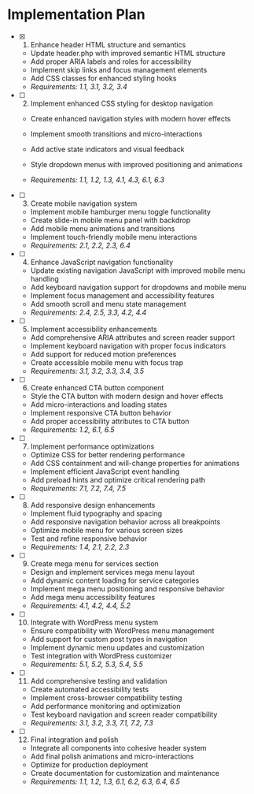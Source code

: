 # Implementation Plan

- [x] 1. Enhance header HTML structure and semantics


  - Update header.php with improved semantic HTML structure
  - Add proper ARIA labels and roles for accessibility
  - Implement skip links and focus management elements
  - Add CSS classes for enhanced styling hooks
  - _Requirements: 1.1, 3.1, 3.2, 3.4_



- [ ] 2. Implement enhanced CSS styling for desktop navigation
  - Create enhanced navigation styles with modern hover effects
  - Implement smooth transitions and micro-interactions
  - Add active state indicators and visual feedback

  - Style dropdown menus with improved positioning and animations
  - _Requirements: 1.1, 1.2, 1.3, 4.1, 4.3, 6.1, 6.3_

- [ ] 3. Create mobile navigation system
  - Implement mobile hamburger menu toggle functionality
  - Create slide-in mobile menu panel with backdrop
  - Add mobile menu animations and transitions
  - Implement touch-friendly mobile menu interactions
  - _Requirements: 2.1, 2.2, 2.3, 6.4_

- [ ] 4. Enhance JavaScript navigation functionality
  - Update existing navigation JavaScript with improved mobile menu handling
  - Add keyboard navigation support for dropdowns and mobile menu
  - Implement focus management and accessibility features
  - Add smooth scroll and menu state management
  - _Requirements: 2.4, 2.5, 3.3, 4.2, 4.4_

- [ ] 5. Implement accessibility enhancements
  - Add comprehensive ARIA attributes and screen reader support
  - Implement keyboard navigation with proper focus indicators
  - Add support for reduced motion preferences
  - Create accessible mobile menu with focus trap
  - _Requirements: 3.1, 3.2, 3.3, 3.4, 3.5_

- [ ] 6. Create enhanced CTA button component
  - Style the CTA button with modern design and hover effects
  - Add micro-interactions and loading states
  - Implement responsive CTA button behavior
  - Add proper accessibility attributes to CTA button
  - _Requirements: 1.2, 6.1, 6.5_

- [ ] 7. Implement performance optimizations
  - Optimize CSS for better rendering performance
  - Add CSS containment and will-change properties for animations
  - Implement efficient JavaScript event handling
  - Add preload hints and optimize critical rendering path
  - _Requirements: 7.1, 7.2, 7.4, 7.5_

- [ ] 8. Add responsive design enhancements
  - Implement fluid typography and spacing
  - Add responsive navigation behavior across all breakpoints
  - Optimize mobile menu for various screen sizes
  - Test and refine responsive behavior
  - _Requirements: 1.4, 2.1, 2.2, 2.3_

- [ ] 9. Create mega menu for services section
  - Design and implement services mega menu layout
  - Add dynamic content loading for service categories
  - Implement mega menu positioning and responsive behavior
  - Add mega menu accessibility features
  - _Requirements: 4.1, 4.2, 4.4, 5.2_

- [ ] 10. Integrate with WordPress menu system
  - Ensure compatibility with WordPress menu management
  - Add support for custom post types in navigation
  - Implement dynamic menu updates and customization
  - Test integration with WordPress customizer
  - _Requirements: 5.1, 5.2, 5.3, 5.4, 5.5_

- [ ] 11. Add comprehensive testing and validation
  - Create automated accessibility tests
  - Implement cross-browser compatibility testing
  - Add performance monitoring and optimization
  - Test keyboard navigation and screen reader compatibility
  - _Requirements: 3.1, 3.2, 3.3, 7.1, 7.2, 7.3_

- [ ] 12. Final integration and polish
  - Integrate all components into cohesive header system
  - Add final polish animations and micro-interactions
  - Optimize for production deployment
  - Create documentation for customization and maintenance
  - _Requirements: 1.1, 1.2, 1.3, 6.1, 6.2, 6.3, 6.4, 6.5_